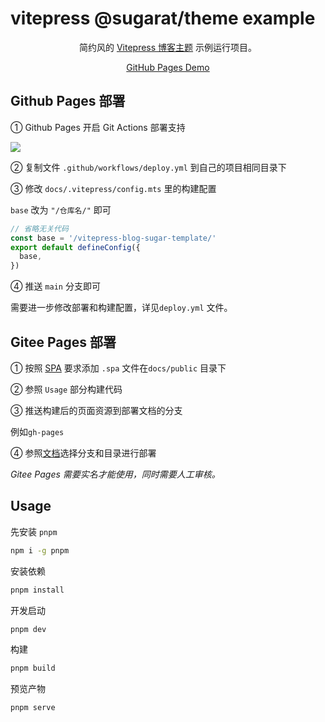# vitepress @sugarat/theme example

<p align="center">
简约风的 <a href="https://theme.sugarat.top"  target="_blank"target="_blank">Vitepress 博客主题</a> 示例运行项目。
</p>

<p align="center">
    <a href="https://atqq.github.io/vitepress-blog-sugar-template/" target="_blank">GitHub Pages Demo</a>
</p>

## Github Pages 部署
① Github Pages 开启 Git Actions 部署支持

![](https://img.cdn.sugarat.top/mdImg/sugar/8a2454c628d0e2abcc7a0451ddd7d2dc)

② 复制文件 `.github/workflows/deploy.yml` 到自己的项目相同目录下

③ 修改 `docs/.vitepress/config.mts` 里的构建配置

`base` 改为 `"/仓库名/"` 即可

```ts
// 省略无关代码
const base = '/vitepress-blog-sugar-template/'
export default defineConfig({
  base,
})
```

④ 推送 `main` 分支即可

需要进一步修改部署和构建配置，详见`deploy.yml` 文件。

## Gitee Pages 部署

① 按照 [SPA](https://help.gitee.com/services/gitee-pages/spa-support) 要求添加 `.spa` 文件在`docs/public` 目录下

② 参照 `Usage` 部分构建代码

③ 推送构建后的页面资源到部署文档的分支

例如`gh-pages`

④ 参照[文档](https://help.gitee.com/services/gitee-pages/intro)选择分支和目录进行部署

*Gitee Pages 需要实名才能使用，同时需要人工审核。*

## Usage

先安装 `pnpm`

```sh
npm i -g pnpm
```

安装依赖

```sh
pnpm install
```

开发启动

```sh
pnpm dev
```

构建

```sh
pnpm build
```

预览产物

```sh
pnpm serve
```
